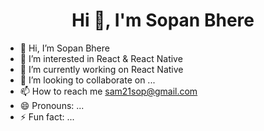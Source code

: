 <h1 align="center">Hi 👋, I'm Sopan Bhere</h1>

- 👋 Hi, I’m Sopan Bhere
- 👀 I’m interested in React & React Native
- 🌱 I’m currently working on React Native
- 💞️ I’m looking to collaborate on ...
- 📫 How to reach me sam21sop@gmail.com
- 😄 Pronouns: ...
- ⚡ Fun fact: ...

<!---
thesopan21/thesopan21 is a ✨ special ✨ repository because its `README.md` (this file) appears on your GitHub profile.
You can click the Preview link to take a look at your changes.
<h1 align="left" style="font-size:36px;">Languages and Tools</h1>
--->
